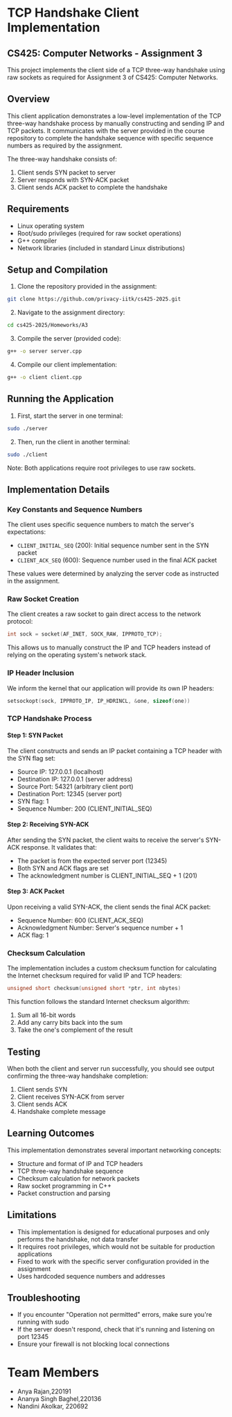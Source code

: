 # TCP Handshake Client Implementation

## CS425: Computer Networks - Assignment 3

This project implements the client side of a TCP three-way handshake using raw sockets as required for Assignment 3 of CS425: Computer Networks.

## Overview

This client application demonstrates a low-level implementation of the TCP three-way handshake process by manually constructing and sending IP and TCP packets. It communicates with the server provided in the course repository to complete the handshake sequence with specific sequence numbers as required by the assignment.

The three-way handshake consists of:
1. Client sends SYN packet to server
2. Server responds with SYN-ACK packet
3. Client sends ACK packet to complete the handshake

## Requirements

- Linux operating system
- Root/sudo privileges (required for raw socket operations)
- G++ compiler
- Network libraries (included in standard Linux distributions)

## Setup and Compilation

1. Clone the repository provided in the assignment:
```bash
git clone https://github.com/privacy-iitk/cs425-2025.git
```

2. Navigate to the assignment directory:
```bash
cd cs425-2025/Homeworks/A3
```

3. Compile the server (provided code):
```bash
g++ -o server server.cpp
```

4. Compile our client implementation:
```bash
g++ -o client client.cpp
```

## Running the Application

1. First, start the server in one terminal:
```bash
sudo ./server
```

2. Then, run the client in another terminal:
```bash
sudo ./client
```

Note: Both applications require root privileges to use raw sockets.

## Implementation Details

### Key Constants and Sequence Numbers

The client uses specific sequence numbers to match the server's expectations:
- `CLIENT_INITIAL_SEQ` (200): Initial sequence number sent in the SYN packet
- `CLIENT_ACK_SEQ` (600): Sequence number used in the final ACK packet

These values were determined by analyzing the server code as instructed in the assignment.

### Raw Socket Creation

The client creates a raw socket to gain direct access to the network protocol:

```cpp
int sock = socket(AF_INET, SOCK_RAW, IPPROTO_TCP);
```

This allows us to manually construct the IP and TCP headers instead of relying on the operating system's network stack.

### IP Header Inclusion

We inform the kernel that our application will provide its own IP headers:

```cpp
setsockopt(sock, IPPROTO_IP, IP_HDRINCL, &one, sizeof(one))
```

### TCP Handshake Process

#### Step 1: SYN Packet
The client constructs and sends an IP packet containing a TCP header with the SYN flag set:
- Source IP: 127.0.0.1 (localhost)
- Destination IP: 127.0.0.1 (server address)
- Source Port: 54321 (arbitrary client port)
- Destination Port: 12345 (server port)
- SYN flag: 1
- Sequence Number: 200 (CLIENT_INITIAL_SEQ)

#### Step 2: Receiving SYN-ACK
After sending the SYN packet, the client waits to receive the server's SYN-ACK response. It validates that:
- The packet is from the expected server port (12345)
- Both SYN and ACK flags are set
- The acknowledgment number is CLIENT_INITIAL_SEQ + 1 (201)

#### Step 3: ACK Packet
Upon receiving a valid SYN-ACK, the client sends the final ACK packet:
- Sequence Number: 600 (CLIENT_ACK_SEQ)
- Acknowledgment Number: Server's sequence number + 1
- ACK flag: 1

### Checksum Calculation

The implementation includes a custom checksum function for calculating the Internet checksum required for valid IP and TCP headers:

```cpp
unsigned short checksum(unsigned short *ptr, int nbytes)
```

This function follows the standard Internet checksum algorithm:
1. Sum all 16-bit words
2. Add any carry bits back into the sum
3. Take the one's complement of the result

## Testing

When both the client and server run successfully, you should see output confirming the three-way handshake completion:
1. Client sends SYN
2. Client receives SYN-ACK from server
3. Client sends ACK
4. Handshake complete message

## Learning Outcomes

This implementation demonstrates several important networking concepts:
- Structure and format of IP and TCP headers
- TCP three-way handshake sequence
- Checksum calculation for network packets
- Raw socket programming in C++
- Packet construction and parsing

## Limitations

- This implementation is designed for educational purposes and only performs the handshake, not data transfer
- It requires root privileges, which would not be suitable for production applications
- Fixed to work with the specific server configuration provided in the assignment
- Uses hardcoded sequence numbers and addresses

## Troubleshooting

- If you encounter "Operation not permitted" errors, make sure you're running with sudo
- If the server doesn't respond, check that it's running and listening on port 12345
- Ensure your firewall is not blocking local connections
# Team Members
- Anya Rajan,220191
- Ananya Singh Baghel,220136
- Nandini Akolkar, 220692